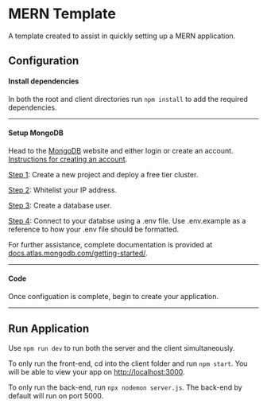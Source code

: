 # MERN Template

A template created to assist in quickly setting up a MERN application.

## Configuration

#### Install dependencies

In both the root and client directories run `npm install` to add the required dependencies.

---

#### Setup MongoDB

Head to the [MongoDB](https://www.mongodb.com/) website and either login or create an account. [Instructions for creating an account](https://docs.atlas.mongodb.com/tutorial/create-atlas-account/).

[Step 1](https://docs.atlas.mongodb.com/tutorial/deploy-free-tier-cluster/): Create a new project and deploy a free tier cluster.

[Step 2](https://docs.atlas.mongodb.com/security/add-ip-address-to-list/): Whitelist your IP address.

[Step 3](https://docs.atlas.mongodb.com/tutorial/create-mongodb-user-for-cluster/): Create a database user.

[Step 4](https://docs.atlas.mongodb.com/tutorial/connect-to-your-cluster/): Connect to your databse using a .env file. Use .env.example as a reference to how your .env file should be formatted.

For further assistance, complete documentation is provided at [docs.atlas.mongodb.com/getting-started/](https://docs.atlas.mongodb.com/getting-started/).

---

#### Code

Once configuation is complete, begin to create your application.

---

## Run Application

Use `npm run dev` to run both the server and the client simultaneously.

To only run the front-end, cd into the client folder and run `npm start`. You will be able to view your app on [http://localhost:3000](http://localhost:3000).

To only run the back-end, run `npx nodemon server.js`. The back-end by default will run on port 5000.
